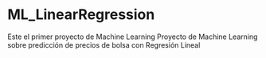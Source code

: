 # ML_LinearRegression
Este el primer proyecto de Machine Learning
Proyecto de Machine Learning sobre predicción de precios de bolsa con Regresión Lineal
